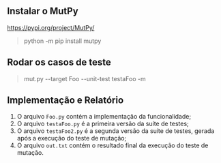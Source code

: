 ## Instalar o MutPy

https://pypi.org/project/MutPy/

> python -m pip install mutpy

## Rodar os casos de teste

> mut.py --target Foo --unit-test testaFoo -m

## Implementação e Relatório

1. O arquivo ``Foo.py`` contém a implementação da funcionalidade;
1. O arquivo ``testaFoo.py`` é a primeira versão da suíte de testes;
1. O arquivo ``testaFoo2.py`` é a segunda versão da suíte de testes, gerada após a execução do teste de mutação;
1. O arquivo ``out.txt`` contém o resultado final da execução do teste de mutação.